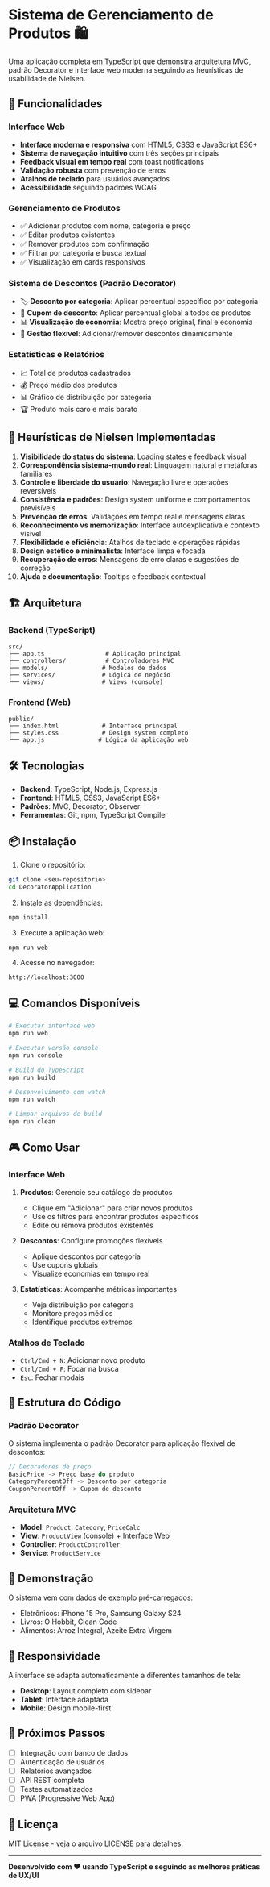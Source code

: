 # Sistema de Gerenciamento de Produtos 🛍️

Uma aplicação completa em TypeScript que demonstra arquitetura MVC, padrão Decorator e interface web moderna seguindo as heurísticas de usabilidade de Nielsen.

## 🚀 Funcionalidades

### Interface Web
- **Interface moderna e responsiva** com HTML5, CSS3 e JavaScript ES6+
- **Sistema de navegação intuitivo** com três seções principais
- **Feedback visual em tempo real** com toast notifications
- **Validação robusta** com prevenção de erros
- **Atalhos de teclado** para usuários avançados
- **Acessibilidade** seguindo padrões WCAG

### Gerenciamento de Produtos
- ✅ Adicionar produtos com nome, categoria e preço
- ✅ Editar produtos existentes
- ✅ Remover produtos com confirmação
- ✅ Filtrar por categoria e busca textual
- ✅ Visualização em cards responsivos

### Sistema de Descontos (Padrão Decorator)
- 🏷️ **Desconto por categoria**: Aplicar percentual específico por categoria
- 🎫 **Cupom de desconto**: Aplicar percentual global a todos os produtos
- 📊 **Visualização de economia**: Mostra preço original, final e economia
- 🔄 **Gestão flexível**: Adicionar/remover descontos dinamicamente

### Estatísticas e Relatórios
- 📈 Total de produtos cadastrados
- 💰 Preço médio dos produtos
- 📊 Gráfico de distribuição por categoria
- 🏆 Produto mais caro e mais barato

## 🎨 Heurísticas de Nielsen Implementadas

1. **Visibilidade do status do sistema**: Loading states e feedback visual
2. **Correspondência sistema-mundo real**: Linguagem natural e metáforas familiares
3. **Controle e liberdade do usuário**: Navegação livre e operações reversíveis
4. **Consistência e padrões**: Design system uniforme e comportamentos previsíveis
5. **Prevenção de erros**: Validações em tempo real e mensagens claras
6. **Reconhecimento vs memorização**: Interface autoexplicativa e contexto visível
7. **Flexibilidade e eficiência**: Atalhos de teclado e operações rápidas
8. **Design estético e minimalista**: Interface limpa e focada
9. **Recuperação de erros**: Mensagens de erro claras e sugestões de correção
10. **Ajuda e documentação**: Tooltips e feedback contextual

## 🏗️ Arquitetura

### Backend (TypeScript)
```
src/
├── app.ts                 # Aplicação principal
├── controllers/           # Controladores MVC
├── models/               # Modelos de dados
├── services/             # Lógica de negócio
└── views/                # Views (console)
```

### Frontend (Web)
```
public/
├── index.html            # Interface principal
├── styles.css            # Design system completo
└── app.js               # Lógica da aplicação web
```

## 🛠️ Tecnologias

- **Backend**: TypeScript, Node.js, Express.js
- **Frontend**: HTML5, CSS3, JavaScript ES6+
- **Padrões**: MVC, Decorator, Observer
- **Ferramentas**: Git, npm, TypeScript Compiler

## 📦 Instalação

1. Clone o repositório:
```bash
git clone <seu-repositorio>
cd DecoratorApplication
```

2. Instale as dependências:
```bash
npm install
```

3. Execute a aplicação web:
```bash
npm run web
```

4. Acesse no navegador:
```
http://localhost:3000
```

## 💻 Comandos Disponíveis

```bash
# Executar interface web
npm run web

# Executar versão console
npm run console

# Build do TypeScript
npm run build

# Desenvolvimento com watch
npm run watch

# Limpar arquivos de build
npm run clean
```

## 🎮 Como Usar

### Interface Web
1. **Produtos**: Gerencie seu catálogo de produtos
   - Clique em "Adicionar" para criar novos produtos
   - Use os filtros para encontrar produtos específicos
   - Edite ou remova produtos existentes

2. **Descontos**: Configure promoções flexíveis
   - Aplique descontos por categoria
   - Use cupons globais
   - Visualize economias em tempo real

3. **Estatísticas**: Acompanhe métricas importantes
   - Veja distribuição por categoria
   - Monitore preços médios
   - Identifique produtos extremos

### Atalhos de Teclado
- `Ctrl/Cmd + N`: Adicionar novo produto
- `Ctrl/Cmd + F`: Focar na busca
- `Esc`: Fechar modais

## 🔧 Estrutura do Código

### Padrão Decorator
O sistema implementa o padrão Decorator para aplicação flexível de descontos:

```typescript
// Decoradores de preço
BasicPrice -> Preço base do produto
CategoryPercentOff -> Desconto por categoria
CouponPercentOff -> Cupom de desconto
```

### Arquitetura MVC
- **Model**: `Product`, `Category`, `PriceCalc`
- **View**: `ProductView` (console) + Interface Web
- **Controller**: `ProductController`
- **Service**: `ProductService`

## 🌟 Demonstração

O sistema vem com dados de exemplo pré-carregados:
- Eletrônicos: iPhone 15 Pro, Samsung Galaxy S24
- Livros: O Hobbit, Clean Code
- Alimentos: Arroz Integral, Azeite Extra Virgem

## 📱 Responsividade

A interface se adapta automaticamente a diferentes tamanhos de tela:
- **Desktop**: Layout completo com sidebar
- **Tablet**: Interface adaptada
- **Mobile**: Design mobile-first

## 🎯 Próximos Passos

- [ ] Integração com banco de dados
- [ ] Autenticação de usuários
- [ ] Relatórios avançados
- [ ] API REST completa
- [ ] Testes automatizados
- [ ] PWA (Progressive Web App)

## 📄 Licença

MIT License - veja o arquivo LICENSE para detalhes.

---

**Desenvolvido com ❤️ usando TypeScript e seguindo as melhores práticas de UX/UI**